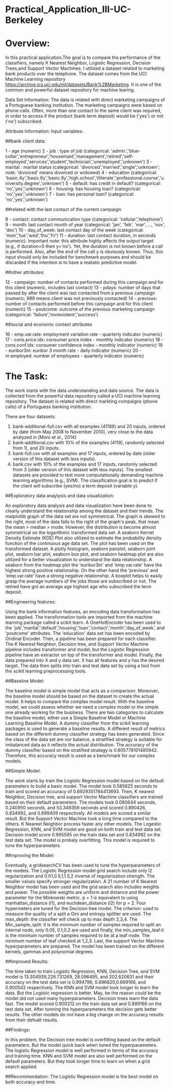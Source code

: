 # Practical_Application_III-UC-Berkeley

# Overview:
In this practical application,The goal is to compare the performance of the classifiers, namely K Nearest Neighbor, Logistic Regression, Decision Trees,and Support Vector Machines. I utilized a dataset related to marketing bank products over the telephone. The dataset comes from the UCI Machine Learning repository https://archive.ics.uci.edu/ml/datasets/Bank%2BMarketing. It is one of the common and powerful dataset repository for machine learing. 

Data Set Information:
The data is related with direct marketing campaigns of a Portuguese banking institution. The marketing campaigns were based on phone calls. Often, more than one contact to the same client was required, in order to access if the product (bank term deposit) would be ('yes') or not ('no') subscribed.

Attribute Information:
Input variables:

##bank client data:

1 - age (numeric)
2 - job : type of job (categorical: 'admin.','blue-collar','entrepreneur','housemaid','management','retired','self-employed','services','student','technician','unemployed','unknown')
3 - marital : marital status (categorical: 'divorced','married','single','unknown'; note: 'divorced' means divorced or widowed)
4 - education (categorical: 'basic.4y','basic.6y','basic.9y','high.school','illiterate','professional.course','university.degree','unknown')
5 - default: has credit in default? (categorical: 'no','yes','unknown')
6 - housing: has housing loan? (categorical: 'no','yes','unknown')
7 - loan: has personal loan? (categorical: 'no','yes','unknown')

##related with the last contact of the current campaign:

8 - contact: contact communication type (categorical: 'cellular','telephone')
9 - month: last contact month of year (categorical: 'jan', 'feb', 'mar', ..., 'nov', 'dec')
10 - day_of_week: last contact day of the week (categorical: 'mon','tue','wed','thu','fri')
11 - duration: last contact duration, in seconds (numeric). Important note: this attribute highly affects the output target (e.g., if duration=0 then y='no'). Yet, the duration is not known before a call is performed. Also, after the end of the call y is obviously known. Thus, this input should only be included for benchmark purposes and should be discarded if the intention is to have a realistic predictive model.

##other attributes:

12 - campaign: number of contacts performed during this campaign and for this client (numeric, includes last contact)
13 - pdays: number of days that passed by after the client was last contacted from a previous campaign (numeric; 999 means client was not previously contacted)
14 - previous: number of contacts performed before this campaign and for this client (numeric)
15 - poutcome: outcome of the previous marketing campaign (categorical: 'failure','nonexistent','success')

##social and economic context attributes

16 - emp.var.rate: employment variation rate - quarterly indicator (numeric)
17 - cons.price.idx: consumer price index - monthly indicator (numeric)
18 - cons.conf.idx: consumer confidence index - monthly indicator (numeric)
19 - euribor3m: euribor 3 month rate - daily indicator (numeric)
20 - nr.employed: number of employees - quarterly indicator (numeric)

# The Task:
The work starts with the data understanding and data source. The data is collected from the powerful data repository called a UCI machine learning repository.
The dataset is related with direct markting compaigns (phone calls) of a Portuguess banking institution. 

There are four datasets:
1) bank-additional-full.csv with all examples (41188) and 20 inputs, ordered by date (from May 2008 to November 2010), very close to the data analyzed in [Moro et al., 2014]
2) bank-additional.csv with 10% of the examples (4119), randomly selected from 1), and 20 inputs.
3) bank-full.csv with all examples and 17 inputs, ordered by date (older version of this dataset with less inputs).
4) bank.csv with 10% of the examples and 17 inputs, randomly selected from 3 (older version of this dataset with less inputs).
The smallest datasets are provided to test more computationally demanding machine learning algorithms (e.g., SVM).
The classification goal is to predict if the client will subscribe (yes/no) a term deposit (variable y).

##Exploratory data anaylysis and data visualization:

An exploratory data analysis and data visualization have been done to clearly understand the relationship among the dataset and their trends. The matplotlib graph of the data set are not symmetrical. The graph is skewed to the right, most of the data falls to the right of the graph's peak, that mean the mean > median > mode. However, the distribution is become almost symmetrical on the logarithmic transformed data set. A seaborn Kernel Density Estimate (KDE) Plot also utilized to estimate the probability density function of the continuous age data set. The plot has been used on the transformed dataset. A plotly histogram, seaborn pairplot, seaborn joint plot, seaborn bar plot, seaborn box plot, and seaborn heatmap plot are also utilized for a better visualization to understand the data relationship. 
A seaborn from the heatmap plot the 'euribor3m' and 'emp.var.rate' have the highest strong positive relationship. On the other hand the 'previous' and 'emp.var.rate' have a strong negative relationship. A boxplot helps to easily grasp the average numbers of the jobs those are subscribed or not. The retired have got an average age highest age who subscribed the term deposit.


##Engineering features:

Using the bank information features, an encoding data transformation has been applied. The transformation tools are imported from the machine learning package called a scikit learn. A OneHotEncoder has been used to the 'job','marital','default','housing','loan','contact','month','day_of_week’, and 'poutcome' attributes. The 'education' data set has been encoded by Oridinal Encoder. Then, a pipeline has been prepared for each classifier. The K Nearest Neighbor, Decision tree, and Support Vector Machine pipeline includes transformer and model, but the Logistic Regression pipeline have an extractor on top of the transformer and model. Finally, the data prepared into X and y data set. X has all features and y has the desired target. The data then splits into train and test data set by using a tool from the scikit learning preprocessing tools.

##Baseline Model:

The baseline model is simple model that acts as a comparison. Moreover, the baseline model should be based on the dataset to create the actual model. It helps to compare the complex model result. With the baseline model, we could assess whether we need a complex model or the simple one already working for the business. There are two categories to calculate the baseline model, either use a Simple Baseline Model or Machine Learning Baseline Model. A dummy classifier from the scikit learning packages is used to generate a baseline results. A different result of metrics based on the different dummy classifier strategy has been generated. Since the class of the data set are nor balance, a stratified strategy is suitable for imbalanced data as it reflects the actual distribution. The accuracy of the dummy classifier based on the stratified strategy is 0.805778101480942. Therefore, this accuracy result is used as a benchmark for our complex models.

##Simple Model:

The work starts by train the Logistic Regression model based on the default parameters to build a basic model. The model took 0.585625 seconds to train and scored an accuracy of 0.8929351784413693. Then, K nearest Neighbor, Decision tree, and support Vector Machine classifiers are trained based on their default parameters. The models took 0.080644 seconds, 0.240950 seconds, and 53.349359 seconds and scored 0.890426, 0.834992, and 0.899409 respectively. All models are scored a similar result. But the Support Vector Machine took a long time compared to the others. K Nearest Neighbor process faster any other models. The Logestic Regression, KNN, and SVM model are good on both train and test data set. Decision model score 0.995595 on the train data set and 0.834992 on the test data set. The model is probaly overfitting. This 
model is required to tune the hyperparameters. 

##mproving the Model:

Eventually, a gridsearchCV has been used to tune the hyperparameters of the models. The Logistic Regression model grid search include only l2 regularization and 0.01,0.5,1,1.5,2 inverse of regularization strength. The smaller values specify stronger regularization. A 21 number of K Nearest Neighbor model has been used and the grid search also includes weights and power. The possible weights are uniform and distance and the power parameter for the Minkowski metric. p = 1 is equivalent to using manhattan_distance (l1), and euclidean_distance (l2) for p = 2. Four hypermeters are tuned for the Decision tree model. The criterion: used to measure the quality of a split a Gini and entropy splitter are used. The max_depth: the classifier will check up to max depth 2,3,4. The Min_sample_split: it is the minimum number of samples required to split an internal node, only 0.05, 0.1,0.2 are used and finally, the min_samples_leaf:it is the minimum number of samples required to be at a leaf node. The minimum number of leaf checked at 1,2,3. Last, the support Vector Machine hyperparameters are prepared. The model has been trained on the different kernels, gammas and polynomial degrees.

##Improved Results:

The time taken to train Logistic Regression, KNN, Decision Tree, and SVM model is 13.304939,226.731269, 28.096495, and 202.620631 and their accuracy on the test data set is 0.894796, 0.896820,0.899166, and 0.900542 respectively. The KNN and SVM model took longer to learn the data. But the Logistic regression is better. May, be the reason could be the model did not used many hyperparameters. Decision trees learn the data fast. The model scored 0.900212 on the train data set	and 0.899166 on the test data set. After tunning the hyperparameters the decision gets better results. The other models do not have a big change on the accuracy results from their defualt results. 

##Findings:

In this problem, the Decision tree model is overfitting based on the default parameters. But the model quick back when tuned the hyperparameters. The logistic Regression model is well performed in terms of the accuracy and training time. KNN and SVM model are also well performed on the default parameters. But they took longer time to learn on when a grid search applied.

##Recommendation:
The Logistic Regression model is the best model on both accuracy and time.






